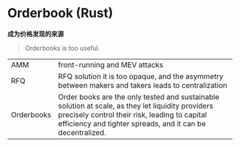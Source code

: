 # Orderbook (Rust)

**成为价格发现的来源**

> Orderbooks is too useful.

|||
|---|---|
|AMM| front-running and MEV attacks|
|RFQ|RFQ solution it is too opaque, and the asymmetry between makers and takers leads to centralization|
|Orderbooks|Order books are the only tested and sustainable solution at scale, as they let liquidity providers precisely control their risk, leading to capital efficiency and tighter spreads, and it can be decentralized.|